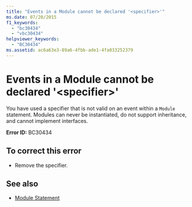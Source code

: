 ```yaml
---
title: "Events in a Module cannot be declared '<specifier>'"
ms.date: 07/20/2015
f1_keywords: 
  - "bc30434"
  - "vbc30434"
helpviewer_keywords: 
  - "BC30434"
ms.assetid: ac6a63e3-89a6-4fbb-ade1-4fa033252379
---
```

# Events in a Module cannot be declared '\<specifier>'
You have used a specifier that is not valid on an event within a `Module` statement. Modules can never be instantiated, do not support inheritance, and cannot implement interfaces.  
  
 **Error ID:** BC30434  
  
## To correct this error  
  
- Remove the specifier.  
  
## See also

- [Module Statement](../../visual-basic/language-reference/statements/module-statement.md)
